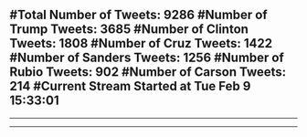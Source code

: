#Total Number of Tweets: 9286 
#Number of Trump Tweets: 3685
#Number of Clinton Tweets: 1808
#Number of Cruz Tweets: 1422
#Number of Sanders Tweets: 1256
#Number of Rubio Tweets: 902
#Number of Carson Tweets: 214
#Current Stream Started at Tue Feb  9 15:33:01
---
---
---
